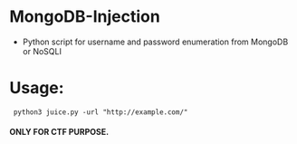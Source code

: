 # MongoDB-Injection
* Python script for username and password enumeration from MongoDB or NoSQLI

# Usage:
```
 python3 juice.py -url "http://example.com/"
 ```

#### ONLY FOR CTF PURPOSE.
